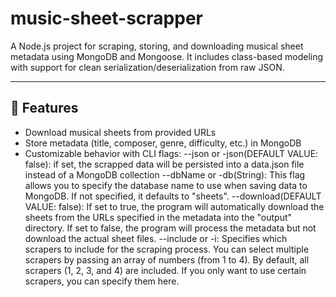 # music-sheet-scrapper
A Node.js project for scraping, storing, and downloading musical sheet metadata using MongoDB and Mongoose. It includes class-based modeling with support for clean serialization/deserialization from raw JSON.

---

## 🚀 Features

- Download musical sheets from provided URLs
- Store metadata (title, composer, genre, difficulty, etc.) in MongoDB
- Customizable behavior with CLI flags:
    --json or -json(DEFAULT VALUE: false): if set, the scrapped data will be persisted into a data.json file instead of a MongoDB collection
    --dbName or -db(String): This flag allows you to specify the database name to use when saving data to MongoDB. If not specified, it defaults to "sheets".
    --download(DEFAULT VALUE: false): If set to true, the program will automatically download the sheets from the URLs specified in the metadata into the "output" directory. If set to false, the program will process the metadata but not download the actual sheet files.
    --include or -i: Specifies which scrapers to include for the scraping process. You can select multiple scrapers by passing an array of numbers (from 1 to 4). By default, all scrapers (1, 2, 3, and 4) are included. If you only want to use certain scrapers, you can specify them here.
